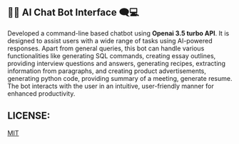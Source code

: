 ## 🤖💬 AI Chat Bot Interface 🗨️💻

Developed a command-line based chatbot using <b>Openai 3.5 turbo API</b>.
It is designed  to assist users with a wide range of tasks using AI-powered responses.
Apart from general queries, this bot can handle various functionalities like generating SQL commands, creating essay outlines, providing interview questions and answers, generating recipes, extracting information from paragraphs, and creating product advertisements, generating python code, providing summary of a meeting, generate resume. The bot interacts with the user in an intuitive, user-friendly manner for enhanced productivity.

## LICENSE:
[MIT](LICENSE.TXT)

